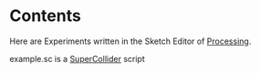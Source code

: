 # Contents

Here are Experiments written in the Sketch Editor of [Processing][1].

example.sc is a [SuperCollider][2] script


  [1]: http://processing.org/
  [2]: http://supercollider.github.io/
